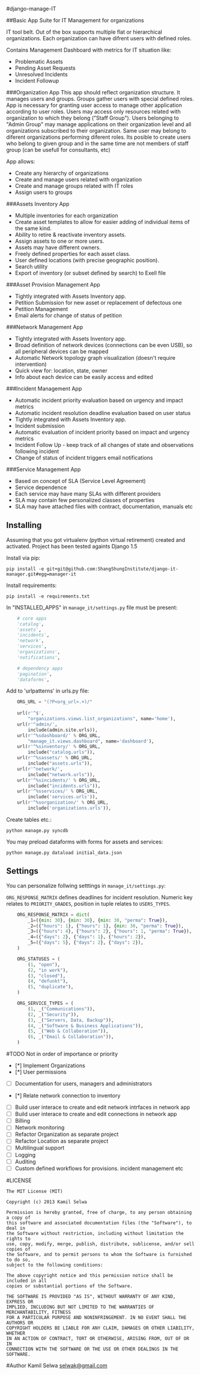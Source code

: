 #django-manage-IT

##Basic App Suite for IT Management for organizations
 
IT tool belt. Out of the box supports multiple flat or hierarchical organizations. Each organization can have difrent users with defined roles. 

Contains Management Dashboard with metrics for IT situation like: 

* Problematic Assets
* Pending Asset Requests
* Unresolved Incidents
* Incident Followup

###Organization App
This app should reflect organization structure. It manages users and groups.
Groups gather users with special defined roles. App is necessary for granting user access to manage other application according to user roles.
Users may access only resources related with organization to which they belong ("Staff Group"). Users belonging to "Admin Group" may manage applications on their organization level and all organizations subscribed to their organization. Same user may belong to diferent organizations performing diferent roles. Its posible to create users who belong to given group and in the same time are not members of staff group (can be usefull for consultants, etc)

App allows:
* Create any hierarchy of organizations
* Create and manage users related with organization
* Create and manage groups related with IT roles
* Assign users to groups

###Assets Inventory App

* Multiple inventories for each organization
* Create asset templates to allow for easier adding of individual items of the same kind.
* Ability to retire & reactivate inventory assets.
* Assign assets to one or more users.
* Assets may have different owners.
* Freely defined properties for each asset class.
* User defined locations (with precise geographic position). 
* Search utility
* Export of inventory (or subset defined by search) to Exell file

###Asset Provision Management App

* Tightly integrated with Assets Inventory app.
* Petition Submission for new asset or replacement of defectous one
* Petition Management 
* Email alerts for change of status of petition

###Network Management App

* Tightly integrated with Assets Inventory app.
* Broad definition of network devices (connections can be even USB), so all peripheral devices can be mapped
* Automatic Network topology graph visualization (doesn't require intervention)
* Quick view for: location, state, owner
* Info about each device can be easily access and edited

###Incident Management App

* Automatic incident priority evaluation based on urgency and impact metrics
* Automatic incident resolution deadline evaluation based on user status
* Tightly integrated with Assets Inventory app.
* Incident submission 
* Automatic evaluation of incident priority based on impact and urgency metrics
* Incident Follow Up - keep track of all changes of state and observations following incident
* Change of status of incident triggers email notifications


###Service Management App

* Based on concept of SLA (Service Level Agreement)
* Service dependence
* Each service may have many SLAs with different providers
* SLA may contain few personalized classes of properties
* SLA may have attached files with contract, documentation, manuals etc

Installing
----------
Assuming that you got virtualenv (python virtual retirement) created and activated.
Project has been tested againts Django 1.5

Install via pip:

    pip install -e git+git@github.com:ShangShungInstitute/django-it-manager.git#egg=manager-it

Install requirements:

    pip install -e requirements.txt

In "INSTALLED_APPS" in `manage_it/settings.py` file must be present:
```python
    # core apps
    'catalog',
    'assets',
    'incidents',
    'network',
    'services',
    'organizations',
    'notifications',

    # dependency apps
    'pagination',
    'dataforms',
```
Add to 'urlpatterns' in urls.py file:
```python
    ORG_URL = "(?P<org_url>.+)/"
    
    url(r'^$',
        "organizations.views.list_organizations", name='home'),
    url(r'^admin/',
        include(admin.site.urls)),
    url(r'^%sdashboard/' % ORG_URL,
        "manage_it.views.dashboard", name='dashboard'),
    url(r'^%sinventory/' % ORG_URL,
        include("catalog.urls")),
    url(r'^%sassets/' % ORG_URL,
        include("assets.urls")),
    url(r'^network/',
        include("network.urls")),
    url(r'^%sincidents/' % ORG_URL,
        include("incidents.urls")),
    url(r'^%sservices/' % ORG_URL,
        include('services.urls')),
    url(r'^%sorganization/' % ORG_URL,
        include('organizations.urls')),
```
Create tables etc.:

    python manage.py syncdb

You may preload dataforms with forms for assets and services:

    python manage.py dataload initial_data.json

Settings
--------
You can personalize follwing setttings in `manage_it/settings.py`:

`ORG_RESPONSE_MATRIX` defines deadlines for incident resolution. Numeric key relates to `PRIORITY_GRADES`, position in tuple relates to `USERS_TYPES`. 
```python
    ORG_RESPONSE_MATRIX = dict(
        _1=({min: 30}, {min: 30}, {min: 30, "perma": True}),
        _2=({"hours": 1}, {"hours": 1}, {min: 30, "perma": True}),
        _3=({"hours": 4}, {"hours": 2}, {"hours": 1, "perma": True}),
        _4=({"days": 2}, {"days": 1}, {"hours": 2}),
        _5=({"days": 5}, {"days": 2}, {"days": 2}),
    )

    ORG_STATUSES = (
        (1, "open"),
        (2, "in work"),
        (3, "closed"),
        (4, "defunkt"),
        (5, "duplicate"),
    )

    ORG_SERVICE_TYPES = (
        (1, _("Communications")),
        (2, _("Security")),
        (3, _("Servers, Data, Backup")),
        (4, _("Software & Business Applications")),
        (5, _("Web & Collaboration")),
        (6, _("Email & Collaboration")),
    )
```
#TODO
Not in order of importance or priority

* [*] Implement Organizations
* [*] User permissions
* [ ] Documentation for users, managers and administrators
* [*] Relate network connection to inventory
* [ ] Build user interace to create and edit network intrfaces in network app
* [ ] Build user interace to create and edit connections in network app
* [ ] Billing
* [ ] Network monitoring
* [ ] Refactor Organization as separate project
* [ ] Refactor Location as separate project
* [ ] Multilingual support
* [ ] Logging
* [ ] Auditing 
* [ ] Custom defined workflows for provisions. incident management etc

#LICENSE
```
The MIT License (MIT)

Copyright (c) 2013 Kamil Selwa

Permission is hereby granted, free of charge, to any person obtaining a copy of
this software and associated documentation files (the "Software"), to deal in
the Software without restriction, including without limitation the rights to
use, copy, modify, merge, publish, distribute, sublicense, and/or sell copies of
the Software, and to permit persons to whom the Software is furnished to do so,
subject to the following conditions:

The above copyright notice and this permission notice shall be included in all
copies or substantial portions of the Software.

THE SOFTWARE IS PROVIDED "AS IS", WITHOUT WARRANTY OF ANY KIND, EXPRESS OR
IMPLIED, INCLUDING BUT NOT LIMITED TO THE WARRANTIES OF MERCHANTABILITY, FITNESS
FOR A PARTICULAR PURPOSE AND NONINFRINGEMENT. IN NO EVENT SHALL THE AUTHORS OR
COPYRIGHT HOLDERS BE LIABLE FOR ANY CLAIM, DAMAGES OR OTHER LIABILITY, WHETHER
IN AN ACTION OF CONTRACT, TORT OR OTHERWISE, ARISING FROM, OUT OF OR IN
CONNECTION WITH THE SOFTWARE OR THE USE OR OTHER DEALINGS IN THE SOFTWARE.
```

#Author
Kamil Selwa selwak@gmail.com